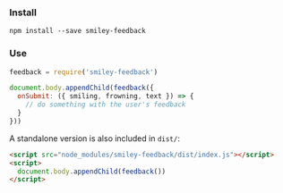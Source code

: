 ### Install

```
npm install --save smiley-feedback
```

### Use

```js
feedback = require('smiley-feedback')

document.body.appendChild(feedback({
  onSubmit: ({ smiling, frowning, text }) => {
  	// do something with the user's feedback
  }
}))
```

A standalone version is also included in `dist/`:

```html
<script src="node_modules/smiley-feedback/dist/index.js"></script>
<script>
  document.body.appendChild(feedback())
</script> 
```
